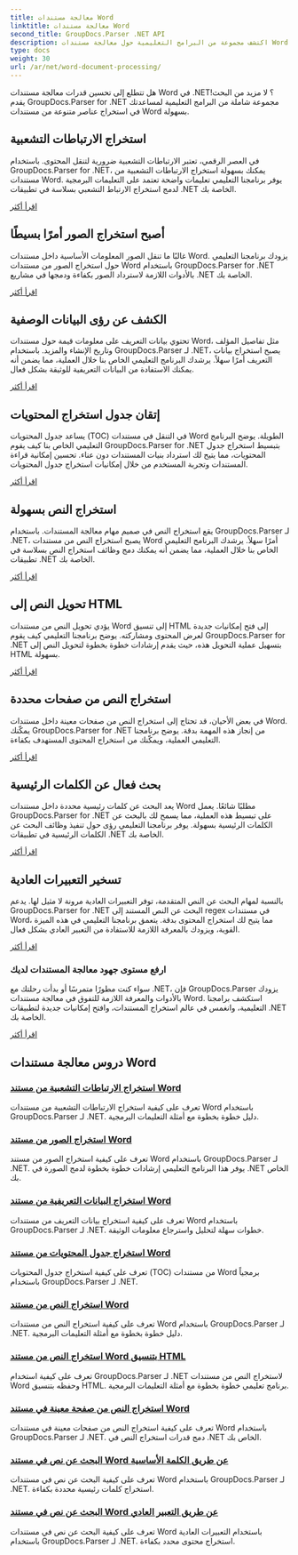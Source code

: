 ```yaml
---
title: معالجة مستندات Word
linktitle: معالجة مستندات Word
second_title: GroupDocs.Parser .NET API
description: اكتشف مجموعة من البرامج التعليمية حول معالجة مستندات Word باستخدام GroupDocs.Parser لـ .NET. قم باستخراج الارتباطات التشعبية والصور والبيانات التعريفية والمزيد.
type: docs
weight: 30
url: /ar/net/word-document-processing/
---
```

هل تتطلع إلى تحسين قدرات معالجة مستندات Word في .NET؟ لا مزيد من البحث! يقدم GroupDocs.Parser for .NET مجموعة شاملة من البرامج التعليمية لمساعدتك في استخراج عناصر متنوعة من مستندات Word بسهولة.

## استخراج الارتباطات التشعبية
في العصر الرقمي، تعتبر الارتباطات التشعبية ضرورية لتنقل المحتوى. باستخدام GroupDocs.Parser for .NET، يمكنك بسهولة استخراج الارتباطات التشعبية من مستندات Word. يوفر برنامجنا التعليمي تعليمات واضحة تعتمد على التعليمات البرمجية لدمج استخراج الارتباط التشعبي بسلاسة في تطبيقات .NET الخاصة بك.

[اقرأ أكثر](./extract-hyperlinks-from-word-document/)

## أصبح استخراج الصور أمرًا بسيطًا
غالبًا ما تنقل الصور المعلومات الأساسية داخل مستندات Word. يزودك برنامجنا التعليمي حول استخراج الصور من مستندات Word باستخدام GroupDocs.Parser for .NET بالأدوات اللازمة لاسترداد الصور بكفاءة ودمجها في مشاريع .NET الخاصة بك.

[اقرأ أكثر](./extract-images-from-word-document/)

## الكشف عن رؤى البيانات الوصفية
تحتوي بيانات التعريف على معلومات قيمة حول مستندات Word، مثل تفاصيل المؤلف وتاريخ الإنشاء والمزيد. باستخدام GroupDocs.Parser لـ .NET، يصبح استخراج بيانات التعريف أمرًا سهلاً. يرشدك البرنامج التعليمي الخاص بنا خلال العملية، مما يضمن أنه يمكنك الاستفادة من البيانات التعريفية للوثيقة بشكل فعال.

[اقرأ أكثر](./extract-metadata-from-word-document/)

## إتقان جدول استخراج المحتويات
يساعد جدول المحتويات (TOC) في التنقل في مستندات Word الطويلة. يوضح البرنامج التعليمي الخاص بنا كيف يقوم GroupDocs.Parser for .NET بتبسيط استخراج جدول المحتويات، مما يتيح لك استرداد بنيات المستندات دون عناء. تحسين إمكانية قراءة المستندات وتجربة المستخدم من خلال إمكانيات استخراج جدول المحتويات.

[اقرأ أكثر](./extract-table-of-contents-from-word-document/)

## استخراج النص بسهولة
يقع استخراج النص في صميم مهام معالجة المستندات. باستخدام GroupDocs.Parser لـ .NET، يصبح استخراج النص من مستندات Word أمرًا سهلاً. يرشدك البرنامج التعليمي الخاص بنا خلال العملية، مما يضمن أنه يمكنك دمج وظائف استخراج النص بسلاسة في تطبيقات .NET الخاصة بك.

[اقرأ أكثر](./extract-text-from-word-document/)

## تحويل النص إلى HTML
يؤدي تحويل النص من مستندات Word إلى تنسيق HTML إلى فتح إمكانيات جديدة لعرض المحتوى ومشاركته. يوضح برنامجنا التعليمي كيف يقوم GroupDocs.Parser for .NET بتسهيل عملية التحويل هذه، حيث يقدم إرشادات خطوة بخطوة لتحويل النص إلى HTML بسهولة.

[اقرأ أكثر](./extract-text-from-word-document-as-html/)

## استخراج النص من صفحات محددة
في بعض الأحيان، قد تحتاج إلى استخراج النص من صفحات معينة داخل مستندات Word. يمكّنك GroupDocs.Parser for .NET من إنجاز هذه المهمة بدقة. يوضح برنامجنا التعليمي العملية، ويمكّنك من استخراج المحتوى المستهدف بكفاءة.

[اقرأ أكثر](./extract-text-from-specific-page-in-word-document/)

## بحث فعال عن الكلمات الرئيسية
يعد البحث عن كلمات رئيسية محددة داخل مستندات Word مطلبًا شائعًا. يعمل GroupDocs.Parser for .NET على تبسيط هذه العملية، مما يسمح لك بالبحث عن الكلمات الرئيسية بسهولة. يوفر برنامجنا التعليمي رؤى حول تنفيذ وظائف البحث عن الكلمات الرئيسية في تطبيقات .NET الخاصة بك.

[اقرأ أكثر](./search-text-in-word-document-by-keyword/)

## تسخير التعبيرات العادية
بالنسبة لمهام البحث عن النص المتقدمة، توفر التعبيرات العادية مرونة لا مثيل لها. يدعم GroupDocs.Parser for .NET البحث عن النص المستند إلى regex في مستندات Word، مما يتيح لك استخراج المحتوى بدقة. يتعمق برنامجنا التعليمي في هذه الميزة القوية، ويزودك بالمعرفة اللازمة للاستفادة من التعبير العادي بشكل فعال.

[اقرأ أكثر](./search-text-in-word-document-by-regular-expression/)

### ارفع مستوى جهود معالجة المستندات لديك

سواء كنت مطورًا متمرسًا أو بدأت رحلتك مع .NET، فإن GroupDocs.Parser يزودك بالأدوات والمعرفة اللازمة للتفوق في معالجة مستندات Word. استكشف برامجنا التعليمية، وانغمس في عالم استخراج المستندات، وافتح إمكانيات جديدة لتطبيقات .NET الخاصة بك.

[اقرأ أكثر](./extract-hyperlinks-from-word-document/)

## دروس معالجة مستندات Word
### [استخراج الارتباطات التشعبية من مستند Word](./extract-hyperlinks-from-word-document/)
تعرف على كيفية استخراج الارتباطات التشعبية من مستندات Word باستخدام GroupDocs.Parser لـ .NET. دليل خطوة بخطوة مع أمثلة التعليمات البرمجية.
### [استخراج الصور من مستند Word](./extract-images-from-word-document/)
تعرف على كيفية استخراج الصور من مستند Word باستخدام GroupDocs.Parser لـ .NET. يوفر هذا البرنامج التعليمي إرشادات خطوة بخطوة لدمج الصورة في .NET الخاص بك.
### [استخراج البيانات التعريفية من مستند Word](./extract-metadata-from-word-document/)
تعرف على كيفية استخراج بيانات التعريف من مستندات Word باستخدام GroupDocs.Parser لـ .NET. خطوات سهلة لتحليل واسترجاع معلومات الوثيقة.
### [استخراج جدول المحتويات من مستند Word](./extract-table-of-contents-from-word-document/)
تعرف على كيفية استخراج جدول المحتويات (TOC) من مستندات Word برمجياً باستخدام GroupDocs.Parser لـ .NET.
### [استخراج النص من مستند Word](./extract-text-from-word-document/)
تعرف على كيفية استخراج النص من مستندات Word باستخدام GroupDocs.Parser لـ .NET. دليل خطوة بخطوة مع أمثلة التعليمات البرمجية.
### [استخراج النص من مستند Word بتنسيق HTML](./extract-text-from-word-document-as-html/)
تعرف على كيفية استخدام GroupDocs.Parser لـ .NET لاستخراج النص من مستندات Word وحفظه بتنسيق HTML. برنامج تعليمي خطوة بخطوة مع أمثلة التعليمات البرمجية.
### [استخراج النص من صفحة معينة في مستند Word](./extract-text-from-specific-page-in-word-document/)
تعرف على كيفية استخراج النص من صفحات معينة في مستندات Word باستخدام GroupDocs.Parser لـ .NET. دمج قدرات استخراج النص في .NET الخاص بك.
### [البحث عن نص في مستند Word عن طريق الكلمة الأساسية](./search-text-in-word-document-by-keyword/)
تعرف على كيفية البحث عن نص في مستندات Word باستخدام GroupDocs.Parser لـ .NET. استخراج كلمات رئيسية محددة بكفاءة.
### [البحث عن نص في مستند Word عن طريق التعبير العادي](./search-text-in-word-document-by-regular-expression/)
تعرف على كيفية البحث عن نص في مستندات Word باستخدام التعبيرات العادية باستخدام GroupDocs.Parser لـ .NET. استخراج محتوى محدد بكفاءة.